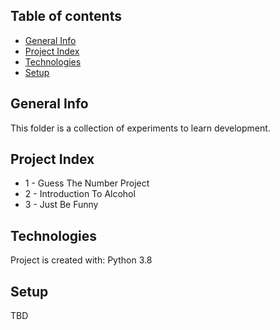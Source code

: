 ## Table of contents
* [General Info](#general-info)
* [Project Index](#project-index)
* [Technologies](#technologies)
* [Setup](#setup)

## General Info
This folder is a collection of experiments to learn development.

## Project Index
* 1 - Guess The Number Project
* 2 - Introduction To Alcohol
* 3 - Just Be Funny

## Technologies
Project is created with:
Python 3.8
	
## Setup
TBD
